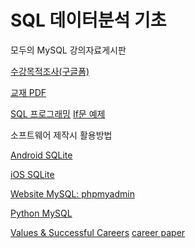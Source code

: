 # SQL 데이터분석 기초
모두의 MySQL 강의자료게시판


[수강목적조사(구글폼)](https://forms.gle/zMdDpyivAvckndXt5)

[교재 PDF](https://github.com/dscoool/mysql/blob/935f9df80f81b3c7b50d288ccfabf7ccc8ca6b9a/%EB%A9%80%ED%8B%B0%EC%BA%A0%ED%8D%BC%EC%8A%A4_%EB%AA%A8%EB%91%90%EC%9D%98MySQL.pdf)

[SQL 프로그래밍](https://github.com/dscoool/mysql/blob/93afbb4d1f6e9534d38b4494fb42e0e3d3babee9/6_SQL_Programming/SQL%ED%94%84%EB%A1%9C%EA%B7%B8%EB%9E%98%EB%B0%8D.pptx)
[If문 예제](https://github.com/dscoool/mysql/blob/93afbb4d1f6e9534d38b4494fb42e0e3d3babee9/6_SQL_Programming/if.sql)


소프트웨어 제작시 활용방법

[Android SQLite](https://developer.android.com/training/data-storage/sqlite?hl=ko)

[iOS SQLite](https://www.kodeco.com/6620276-sqlite-with-swift-tutorial-getting-started)

[Website MySQL: phpmyadmin](https://www.w3schools.com/php/php_mysql_intro.asp)

[Python MySQL](https://dev.mysql.com/doc/connector-python/en/connector-python-example-connecting.html)

[Values & Successful Careers](https://myurl.ai/zct9Ht)
[career paper](https://docs.google.com/document/d/1HqNJF6VBQ1c9Iu8fYJ8aY26ZRbDTINjUMiBPO8O2tRE/edit?usp=sharing)
